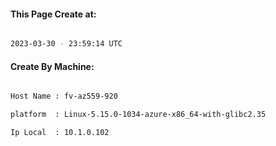 
   
#### This Page Create at:

```bash

2023-03-30 - 23:59:14 UTC

```

#### Create By Machine:

```bash

Host Name : fv-az559-920

platform  : Linux-5.15.0-1034-azure-x86_64-with-glibc2.35

Ip Local  : 10.1.0.102

```

